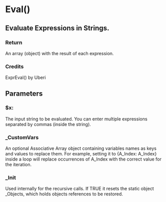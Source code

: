 ﻿# Eval()

## Evaluate Expressions in Strings.

### Return
An array (object) with the result of each expression.

### Credits
ExprEval() by Uberi

## Parameters

### $x:
The input string to be evaluated. You can enter multiple expressions separated by commas (inside the string).

### _CustomVars
An optional Associative Array object containing variables names as keys and values to replace them. For example, setting it to {A_Index: A_Index} inside a loop will replace occurrences of A_Index with the correct value for the iteration.

### _Init
Used internally for the recursive calls. If TRUE it resets the static object _Objects, which holds objects references to be restored.

